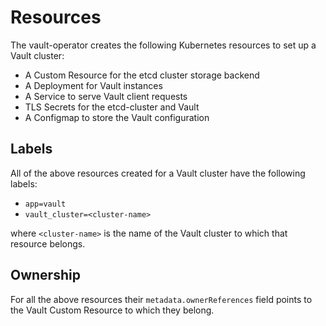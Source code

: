 # Resources

The vault-operator creates the following Kubernetes resources to set up a Vault cluster:
* A Custom Resource for the etcd cluster storage backend
* A Deployment for Vault instances
* A Service to serve Vault client requests
* TLS Secrets for the etcd-cluster and Vault
* A Configmap to store the Vault configuration

## Labels

All of the above resources created for a Vault cluster have the following labels:

- `app=vault`
- `vault_cluster=<cluster-name>`

where `<cluster-name>` is the name of the Vault cluster to which that resource belongs.

## Ownership

For all the above resources their `metadata.ownerReferences` field points to the Vault Custom Resource to which they belong.
